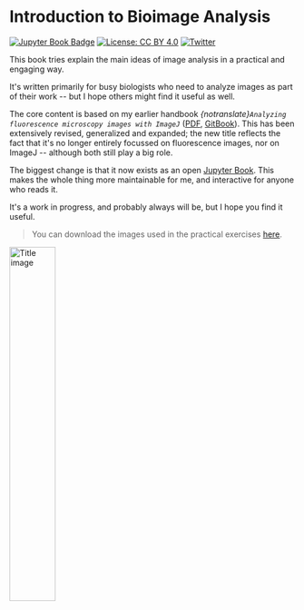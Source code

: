 # Introduction to Bioimage Analysis

[![Jupyter Book Badge](https://jupyterbook.org/badge.svg)](https://bioimagebook.github.io)
[![License: CC BY 4.0](https://img.shields.io/badge/License-CC_BY_4.0-blue.svg)](https://creativecommons.org/licenses/by/4.0/)
[![Twitter](https://img.shields.io/twitter/follow/petebankhead?style=flat)](https://twitter.com/petebankhead)

This book tries explain the main ideas of image analysis in a practical and engaging way.

It's written primarily for busy biologists who need to analyze images as part of their work -- but I hope others might find it useful as well.

The core content is based on my earlier handbook *{notranslate}`Analyzing fluorescence microscopy images with ImageJ`* ([PDF](https://www.researchgate.net/publication/260261544_Analyzing_fluorescence_microscopy_images_with_ImageJ), [GitBook](https://petebankhead.gitbooks.io/imagej-intro/)).
This has been extensively revised, generalized and expanded; the new title reflects the fact that it's no longer entirely focussed on fluorescence images, nor on ImageJ -- although both still play a big role.

The biggest change is that it now exists as an open [Jupyter Book](https://jupyterbook.org).
This makes the whole thing more maintainable for me, and interactive for anyone who reads it.

It's a work in progress, and probably always will be, but I hope you find it useful.

> You can download the images used in the practical exercises [here](https://github.com/bioimagebook/practical-data/archive/refs/heads/main.zip).

<img src="./images/title_cells_with_alpha.png" alt="Title image" width="40%" align="center" class="dark-light" />
